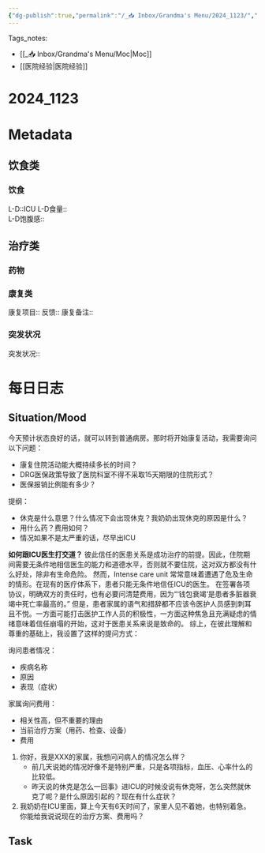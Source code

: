 ```yaml
---
{"dg-publish":true,"permalink":"/_📥 Inbox/Grandma's Menu/2024_1123/","tags":["🏥"]}
---
```


 Tags_notes: 
 - [[_📥 Inbox/Grandma's Menu/Moc\|Moc]]
 - [[医院经验\|医院经验]]
# 2024_1123
# Metadata
## 饮食类
### 饮食
L-D::ICU
L-D食量::  
L-D饱腹感::
## 治疗类
### 药物

### 康复类
康复项目::
反馈:: 
康复备注::
### 突发状况
突发状况::
# 每日日志
## Situation/Mood
今天预计状态良好的话，就可以转到普通病房。那时将开始康复活动，我需要询问以下问题：
- 康复住院活动能大概持续多长的时间？
- DRG医保政策导致了医院科室不得不采取15天期限的住院形式？
- 医保报销比例能有多少？

提纲：
- 休克是什么意思？什么情况下会出现休克？我奶奶出现休克的原因是什么？
- 用什么药？费用如何？
- 情况如果不是太严重的话，尽早出ICU

**如何跟ICU医生打交道？**
彼此信任的医患关系是成功治疗的前提。因此，住院期间需要无条件地相信医生的能力和道德水平，否则就不要住院，这对双方都没有什么好处，除非有生命危险。
然而，Intense care unit 常常意味着遭遇了危及生命的情形。在现有的医疗体系下，患者只能无条件地信任ICU的医生。
在签署各项协议，明确双方的责任时，也有必要问清楚费用，因为“‘钱包衰竭‘是患者多脏器衰竭中死亡率最高的。”
但是，患者家属的语气和措辞都不应该令医护人员感到刺耳且不悦。一方面可能打击医护工作人员的积极性，一方面这种焦急且充满疑虑的情绪意味着信任崩塌的开始，这对于医患关系来说是致命的。
综上，在彼此理解和尊重的基础上，我设置了这样的提问方式：

询问患者情况：
- 疾病名称
- 原因
- 表现（症状）

家属询问费用：
- 相关性高，但不重要的理由
- 当前治疗方案（用药、检查、设备）
- 费用

 1. 你好，我是XXX的家属，我想问问病人的情况怎么样？
	 - 前几天说她的情况好像不是特别严重，只是各项指标，血压、心率什么的比较低。
	 - 昨天说的休克是怎么一回事》进ICU的时候没说有休克呀，怎么突然就休克了呢？是什么原因引起的？现在有什么症状？
2. 我奶奶在ICU里面，算上今天有6天时间了，家里人见不着她，也特别着急。你能给我说说现在的治疗方案、费用吗？
 
## Task
